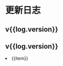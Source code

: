 # 更新日志

<script setup>

const logs = [
    {
        version: "1.7.0",
        active: 1,
        date:"",
        items: [
            "新增移动事件",
            "App内实现云/本地容器切换",
            "自动备份功能正式上线",
            "..."
        ]
    },
    {
        version: "1.6.0",
        date:"2024-04-03",
        items: [
            "新增了个人头像以及昵称"
        ]
    },
    {
        version: "1.5.0",
        date:"2024-03-05",
        items: [
            "增加实验功能：自动备份"
        ]
    },
    {
        version: "1.4.2",
        date:"2024-02-27",
        items: [
            "修复编辑焦点问题",
            "修复分组按钮点击失效问题",
            "优化若干细节"
        ]
    },
]

</script>


<div v-for="log in logs" class="content-card">
<div v-if="log.active">

## v{{log.version}} <Badge type="tip" text="🧑🏻‍💻开发中" />
</div>
<div v-else>

## v{{log.version}} <Badge type="info" :text="log.date" />
</div>

<div v-for="item in log.items" class="content-card">

<li>{{item}}</li>
</div>

</div>


